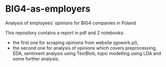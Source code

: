 # BIG4-as-employers
Analysis of employees' opinions for BIG4 companies in Poland

This repository contains a report in pdf and 2 notebooks:
- the first one for scraping opinions from website (gowork.pl),
- the second one for analysis of opinions which covers preprocessing, EDA, sentiment analysis using TextBlob, topic modelling using LDA and some further analysis. 
